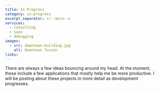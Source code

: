 ```yaml
---
title: In Progress
category: in-progress
excerpt_separator: <!--more-->
services:
  - consulting
  - saas
  - debugging
images:
  - src: downtown-building.jpg
    alt: Downtown Tucson
links:
---
```


There are always a few ideas bouncing around my head. At the moment, these
include a few applications that mostly help me be more productive. I will be
posting about these projects in more detail as development progresses.
<!--more-->
